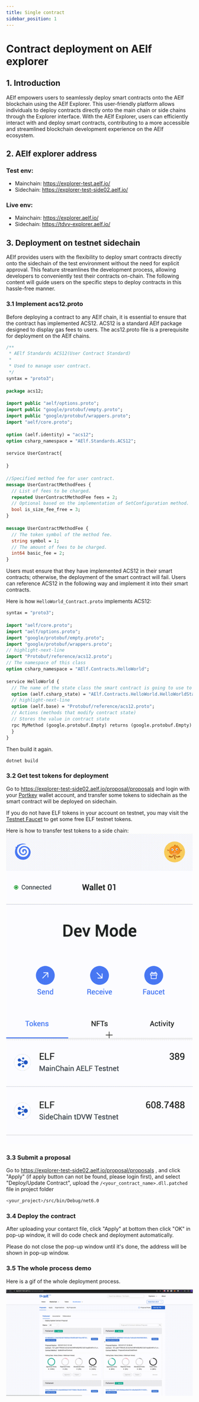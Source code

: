 ```yaml
---
title: Single contract
sidebar_position: 1
---
```


# Contract deployment on AElf explorer

## 1. Introduction

AElf empowers users to seamlessly deploy smart contracts onto the AElf blockchain using the AElf Explorer. This 
user-friendly platform allows individuals to deploy contracts directly onto the main chain or side chains through the 
Explorer interface. With the AElf Explorer, users can efficiently interact with and deploy smart contracts, contributing 
to a more accessible and streamlined blockchain development experience on the AElf ecosystem.

## 2. AElf explorer address

### Test env:
- Mainchain: https://explorer-test.aelf.io/
- Sidechain: https://explorer-test-side02.aelf.io/
### Live env:
- Mainchain: https://explorer.aelf.io/
- Sidechain: https://tdvv-explorer.aelf.io/

## 3. Deployment on testnet sidechain

AElf provides users with the flexibility to deploy smart contracts directly onto the sidechain of the test environment 
without the need for explicit approval. This feature streamlines the development process, allowing developers to 
conveniently test their contracts on-chain. The following content will guide users on the specific steps to deploy 
contracts in this hassle-free manner.

### 3.1 Implement acs12.proto

Before deploying a contract to any AElf chain, it is essential to ensure that the contract has implemented ACS12. ACS12 
is a standard AElf package designed to display gas fees to users. The acs12.proto file is a prerequisite for deployment 
on the AElf chains.

```protobuf title="acs12.proto" showLineNumbers
/**
 * AElf Standards ACS12(User Contract Standard)
 *
 * Used to manage user contract.
 */
syntax = "proto3";

package acs12;

import public "aelf/options.proto";
import public "google/protobuf/empty.proto";
import public "google/protobuf/wrappers.proto";
import "aelf/core.proto";

option (aelf.identity) = "acs12";
option csharp_namespace = "AElf.Standards.ACS12";

service UserContract{
    
}

//Specified method fee for user contract.
message UserContractMethodFees {
  // List of fees to be charged.
  repeated UserContractMethodFee fees = 2;
  // Optional based on the implementation of SetConfiguration method.
  bool is_size_fee_free = 3;
}

message UserContractMethodFee {
  // The token symbol of the method fee.
  string symbol = 1;
  // The amount of fees to be charged.
  int64 basic_fee = 2;
}
```
Users must ensure that they have implemented ACS12 in their smart contracts; otherwise, the deployment of the smart 
contract will fail. Users can reference ACS12 in the following way and implement it into their smart contracts.

Here is how `HelloWorld_Contract.proto` implements ACS12:

```protobuf title="HelloWorld_Contract.proto" showLineNumbers
syntax = "proto3";

import "aelf/core.proto";
import "aelf/options.proto";
import "google/protobuf/empty.proto";
import "google/protobuf/wrappers.proto";
// highlight-next-line
import "Protobuf/reference/acs12.proto";
// The namespace of this class
option csharp_namespace = "AElf.Contracts.HelloWorld";

service HelloWorld {
  // The name of the state class the smart contract is going to use to access blockchain state
  option (aelf.csharp_state) = "AElf.Contracts.HelloWorld.HelloWorldState";
  // highlight-next-line
  option (aelf.base) = "Protobuf/reference/acs12.proto";
  // Actions (methods that modify contract state)
  // Stores the value in contract state
  rpc MyMethod (google.protobuf.Empty) returns (google.protobuf.Empty) {
  }
}

```

Then build it again.

```bash copy
dotnet build
```

### 3.2 Get test tokens for deployment

Go to https://explorer-test-side02.aelf.io/proposal/proposals and login with your [Portkey](https://portkey.finance/) wallet account, and transfer some tokens to 
sidechain as the smart contract will be deployed on sidechain.

If you do not have ELF tokens in your account on testnet, you may visit the [Testnet Faucet](https://testnet-faucet.aelf.io/) to get some free ELF testnet tokens.

Here is how to transfer test tokens to a side chain:
![transfer](transfer.gif)

### 3.3 Submit a proposal

Go to https://explorer-test-side02.aelf.io/proposal/proposals , and click "Apply" (if apply button can not be found, please 
login first), and select "Deploy/Update Contract", upload the `/<your_contract_name>.dll.patched` file in project folder

```bash copy
<your_project>/src/bin/Debug/net6.0
```

### 3.4 Deploy the contract

After uploading your contarct file, click "Apply" at bottom then click "OK" in pop-up window, it will do code check and 
deployment automatically.

Please do not close the pop-up window until it's done, the address will be shown in pop-up window.

### 3.5 The whole process demo

Here is a gif of the whole deployment process. 

![deploy](deploy.gif)